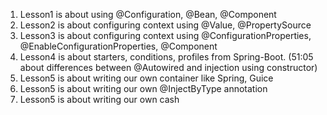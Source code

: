 1. Lesson1 is about using @Configuration, @Bean, @Component 
2. Lesson2 is about configuring context using @Value, @PropertySource
3. Lesson3 is about configuring context using @ConfigurationProperties, @EnableConfigurationProperties, @Component 
4. Lesson4 is about starters, conditions, profiles from Spring-Boot. (51:05 about differences between @Autowired and injection using constructor)
5. Lesson5 is about writing our own container like Spring, Guice
6. Lesson5 is about writing our own @InjectByType annotation
7. Lesson5 is about writing our own cash